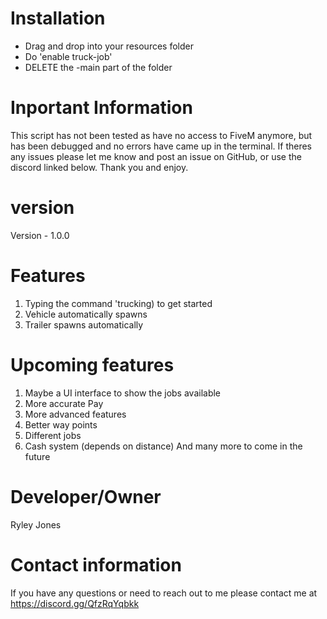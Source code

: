 # Installation

- Drag and drop into your resources folder
- Do 'enable truck-job'
- DELETE the -main part of the folder

# Inportant Information

This script has not been tested as have no access to FiveM anymore, but has been debugged and no errors have came up in the terminal. If theres any issues please let me know and post an issue on GitHub, or use the discord linked below. Thank you and enjoy.

# version 

Version - 1.0.0

# Features

1. Typing the command 'trucking) to get started
2. Vehicle automatically spawns
3. Trailer spawns automatically

# Upcoming features

1. Maybe a UI interface to show the jobs available
2. More accurate Pay
3. More advanced features
4. Better way points
5. Different jobs
6. Cash system (depends on distance)
And many more to come in the future

# Developer/Owner

Ryley Jones

# Contact information 

If you have any questions or need to reach out to me please contact me at https://discord.gg/QfzRqYqbkk